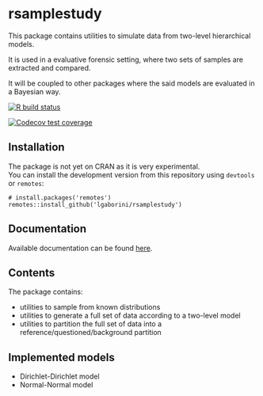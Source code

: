 # rsamplestudy

This package contains utilities to simulate data from two-level hierarchical models.

It is used in a evaluative forensic setting, where two sets of samples are extracted and compared.

It will be coupled to other packages where the said models are evaluated in a Bayesian way.
  <!-- badges: start -->
  [![R build status](https://github.com/lgaborini/rsamplestudy/workflows/R-CMD-check/badge.svg)](https://github.com/lgaborini/rsamplestudy/actions)
  <!-- badges: end -->
[![Codecov test coverage](https://codecov.io/gh/lgaborini/rsamplestudy/branch/master/graph/badge.svg)](https://codecov.io/gh/lgaborini/rsamplestudy?branch=master)

## Installation

The package is not yet on CRAN as it is very experimental.   
You can install the development version from this repository using `devtools` or `remotes`:

```
# install.packages('remotes')
remotes::install_github('lgaborini/rsamplestudy')
```

## Documentation

Available documentation can be found [here](https://lgaborini.github.io/rsamplestudy/).

## Contents

The package contains:

- utilities to sample from known distributions
- utilities to generate a full set of data according to a two-level model
- utilities to partition the full set of data into a reference/questioned/background partition

## Implemented models

- Dirichlet-Dirichlet model
- Normal-Normal model

